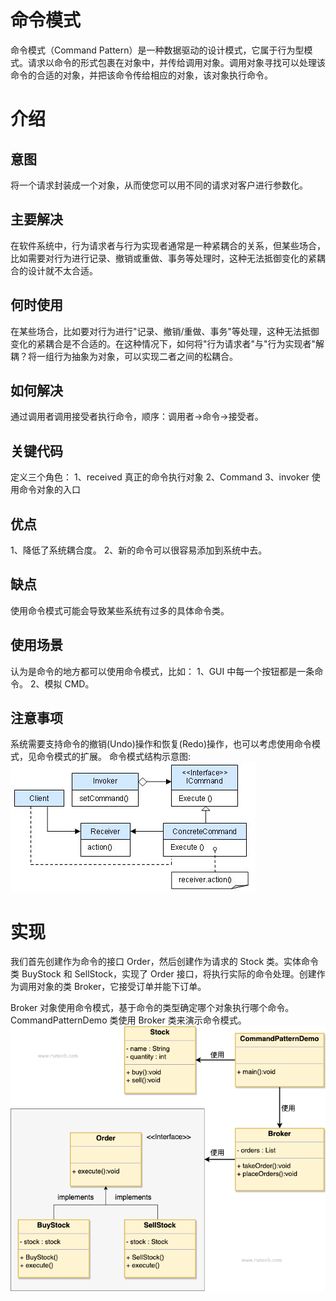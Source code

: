 # 命令模式
命令模式（Command Pattern）是一种数据驱动的设计模式，它属于行为型模式。请求以命令的形式包裹在对象中，并传给调用对象。调用对象寻找可以处理该命令的合适的对象，并把该命令传给相应的对象，该对象执行命令。

# 介绍
## 意图
将一个请求封装成一个对象，从而使您可以用不同的请求对客户进行参数化。

## 主要解决
在软件系统中，行为请求者与行为实现者通常是一种紧耦合的关系，但某些场合，比如需要对行为进行记录、撤销或重做、事务等处理时，这种无法抵御变化的紧耦合的设计就不太合适。

## 何时使用
在某些场合，比如要对行为进行"记录、撤销/重做、事务"等处理，这种无法抵御变化的紧耦合是不合适的。在这种情况下，如何将"行为请求者"与"行为实现者"解耦？将一组行为抽象为对象，可以实现二者之间的松耦合。

## 如何解决
通过调用者调用接受者执行命令，顺序：调用者→命令→接受者。

## 关键代码
定义三个角色：
1、received 真正的命令执行对象 
2、Command 
3、invoker 使用命令对象的入口

## 优点
1、降低了系统耦合度。
2、新的命令可以很容易添加到系统中去。

## 缺点
使用命令模式可能会导致某些系统有过多的具体命令类。

## 使用场景
认为是命令的地方都可以使用命令模式，比如： 1、GUI 中每一个按钮都是一条命令。 2、模拟 CMD。

## 注意事项
系统需要支持命令的撤销(Undo)操作和恢复(Redo)操作，也可以考虑使用命令模式，见命令模式的扩展。
命令模式结构示意图:
![img.png](img.png)

# 实现
我们首先创建作为命令的接口 Order，然后创建作为请求的 Stock 类。实体命令类 BuyStock 和 SellStock，实现了 Order 接口，将执行实际的命令处理。创建作为调用对象的类 Broker，它接受订单并能下订单。

Broker 对象使用命令模式，基于命令的类型确定哪个对象执行哪个命令。CommandPatternDemo 类使用 Broker 类来演示命令模式。
![img_1.png](img_1.png)
